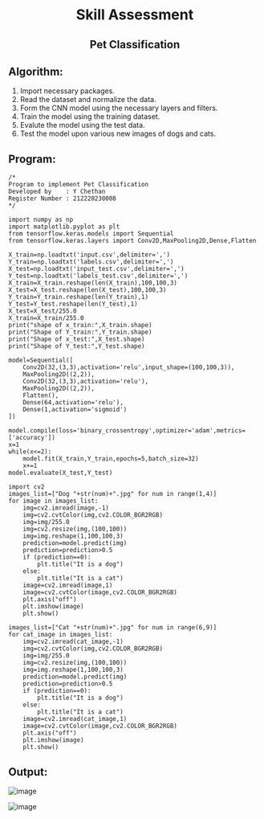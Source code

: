 # <p align='center'>Skill Assessment</p>
## <p align="center">Pet Classification</p>
## Algorithm:
1. Import necessary packages.
2. Read the dataset and normalize the data.
3. Form the CNN model using the necessary layers and filters.
4. Train the model using the training dataset.
5. Evalute the model using the test data.
6. Test the model upon various new images of dogs and cats.
## Program:
```
/*
Program to implement Pet Classification
Developed by    : Y Chethan
Register Number : 212220230008
*/
```
```
import numpy as np
import matplotlib.pyplot as plt
from tensorflow.keras.models import Sequential
from tensorflow.keras.layers import Conv2D,MaxPooling2D,Dense,Flatten

X_train=np.loadtxt('input.csv',delimiter=',')
Y_train=np.loadtxt('labels.csv',delimiter=',')
X_test=np.loadtxt('input_test.csv',delimiter=',')
Y_test=np.loadtxt('labels_test.csv',delimiter=',')
X_train=X_train.reshape(len(X_train),100,100,3)
X_test=X_test.reshape(len(X_test),100,100,3)
Y_train=Y_train.reshape(len(Y_train),1)
Y_test=Y_test.reshape(len(Y_test),1)
X_test=X_test/255.0
X_train=X_train/255.0
print("shape of x_train:",X_train.shape)
print("Shape of Y_train:",Y_train.shape)
print("Shape of x_test:",X_test.shape)
print("Shape of Y_test:",Y_test.shape)

model=Sequential([
    Conv2D(32,(3,3),activation='relu',input_shape=(100,100,3)),
    MaxPooling2D((2,2)),
    Conv2D(32,(3,3),activation='relu'),
    MaxPooling2D((2,2)),
    Flatten(),
    Dense(64,activation='relu'),
    Dense(1,activation='sigmoid')
])

model.compile(loss='binary_crossentropy',optimizer='adam',metrics=['accuracy'])
x=1
while(x<=2):
    model.fit(X_train,Y_train,epochs=5,batch_size=32)
    x+=1
model.evaluate(X_test,Y_test)

import cv2
images_list=["Dog "+str(num)+".jpg" for num in range(1,4)]
for image in images_list:
    img=cv2.imread(image,-1)
    img=cv2.cvtColor(img,cv2.COLOR_BGR2RGB)
    img=img/255.0
    img=cv2.resize(img,(100,100))
    img=img.reshape(1,100,100,3)
    prediction=model.predict(img)
    prediction=prediction>0.5
    if (prediction==0):
        plt.title("It is a dog")
    else:
        plt.title("It is a cat")
    image=cv2.imread(image,1)
    image=cv2.cvtColor(image,cv2.COLOR_BGR2RGB)
    plt.axis("off")
    plt.imshow(image)
    plt.show()
    
images_list=["Cat "+str(num)+".jpg" for num in range(6,9)]
for cat_image in images_list:
    img=cv2.imread(cat_image,-1)
    img=cv2.cvtColor(img,cv2.COLOR_BGR2RGB)
    img=img/255.0
    img=cv2.resize(img,(100,100))
    img=img.reshape(1,100,100,3)
    prediction=model.predict(img)
    prediction=prediction>0.5
    if (prediction==0):
        plt.title("It is a dog")
    else:
        plt.title("It is a cat")
    image=cv2.imread(cat_image,1)
    image=cv2.cvtColor(image,cv2.COLOR_BGR2RGB)
    plt.axis("off")
    plt.imshow(image)
    plt.show()
```
## Output:
![image](https://user-images.githubusercontent.com/75234991/172392163-1a0afe2f-9551-4437-8b93-fde3d5f36eeb.png)

![image](https://user-images.githubusercontent.com/75234991/172392176-30827666-d3d9-4b64-8c72-05be3863e083.png)
